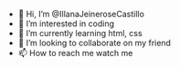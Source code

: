- 👋 Hi, I’m @IllanaJeineroseCastillo
- 👀 I’m interested in coding
- 🌱 I’m currently learning html, css
- 💞️ I’m looking to collaborate on my friend
- 📫 How to reach me watch me

<!---
IllanaJeineroseCastillo/IllanaJeineroseCastillo is a ✨ special ✨ repository because its `README.md` (this file) appears on your GitHub profile.
You can click the Preview link to take a look at your changes.
--->
